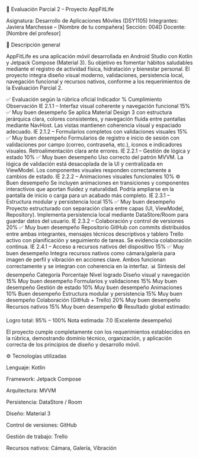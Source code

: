 📱 Evaluación Parcial 2 – Proyecto AppFitLife

Asignatura: Desarrollo de Aplicaciones Móviles (DSY1105)
Integrantes: Javiera Marchesse – [Nombre de tu compañera]
Sección: 004D
Docente: [Nombre del profesor]

🧩 Descripción general

AppFitLife es una aplicación móvil desarrollada en Android Studio con Kotlin y Jetpack Compose (Material 3).
Su objetivo es fomentar hábitos saludables mediante el registro de actividad física, hidratación y bienestar personal.
El proyecto integra diseño visual moderno, validaciones, persistencia local, navegación funcional y recursos nativos, conforme a los requerimientos de la Evaluación Parcial 2.

✅ Evaluación según la rúbrica oficial
Indicador	%	Cumplimiento	Observación
IE 2.1.1 – Interfaz visual coherente y navegación funcional	15%	✅ Muy buen desempeño	Se aplica Material Design 3 con estructura jerárquica clara, colores consistentes, y navegación fluida entre pantallas mediante NavHost. Las vistas mantienen coherencia visual y espaciado adecuado.
IE 2.1.2 – Formularios completos con validaciones visuales	15%	✅ Muy buen desempeño	Formularios de registro e inicio de sesión con validaciones por campo (correo, contraseña, etc.), íconos e indicadores visuales. Retroalimentación clara ante errores.
IE 2.2.1 – Gestión de lógica y estado	10%	✅ Muy buen desempeño	Uso correcto del patrón MVVM. La lógica de validación está desacoplada de la UI y centralizada en ViewModel. Los componentes visuales responden correctamente a cambios de estado.
IE 2.2.2 – Animaciones visuales funcionales	10%	⚙ Buen desempeño	Se incluyen animaciones en transiciones y componentes interactivos que aportan fluidez y naturalidad. Podría ampliarse en la pantalla de inicio o carga para un acabado más completo.
IE 2.3.1 – Estructura modular y persistencia local	15%	✅ Muy buen desempeño	Proyecto estructurado con separación clara entre capas (UI, ViewModel, Repository). Implementa persistencia local mediante DataStore/Room para guardar datos del usuario.
IE 2.3.2 – Colaboración y control de versiones	20%	✅ Muy buen desempeño	Repositorio GitHub con commits distribuidos entre ambas integrantes, mensajes técnicos descriptivos y tablero Trello activo con planificación y seguimiento de tareas. Se evidencia colaboración continua.
IE 2.4.1 – Acceso a recursos nativos del dispositivo	15%	✅ Muy buen desempeño	Integra recursos nativos como cámara/galería para imagen de perfil y vibración en acciones clave. Ambos funcionan correctamente y se integran con coherencia en la interfaz.
📊 Síntesis del desempeño
Categoría	Porcentaje	Nivel logrado
Diseño visual y navegación	15%	Muy buen desempeño
Formularios y validaciones	15%	Muy buen desempeño
Gestión de estado	10%	Muy buen desempeño
Animaciones	10%	Buen desempeño
Estructura modular y persistencia	15%	Muy buen desempeño
Colaboración (GitHub + Trello)	20%	Muy buen desempeño
Recursos nativos	15%	Muy buen desempeño
🟢 Resultado global estimado:

Logro total: 95% – 100%
Nota estimada: 7.0 (Excelente desempeño)

El proyecto cumple completamente con los requerimientos establecidos en la rúbrica, demostrando dominio técnico, organización, y aplicación correcta de los principios de diseño y desarrollo móvil.

⚙ Tecnologías utilizadas

Lenguaje: Kotlin

Framework: Jetpack Compose

Arquitectura: MVVM

Persistencia: DataStore / Room

Diseño: Material 3

Control de versiones: GitHub

Gestión de trabajo: Trello

Recursos nativos: Cámara, Galería, Vibración
